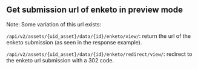 ## Get submission url of enketo in preview mode

Note: Some variation of this url exists:

`/api/v2/assets/{uid_asset}/data/{id}/enketo/view/`: return the url of the enketo submission (as seen in the response example).

`/api/v2/assets/{uid_asset}/data/{id}/enketo/redirect/view/`: redirect to the enketo url submission with a 302 code.
